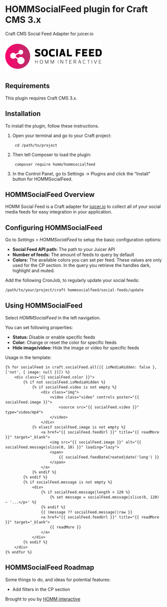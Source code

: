 # HOMMSocialFeed plugin for Craft CMS 3.x

Craft CMS Social Feed Adapter for juicer.io

![Screenshot](resources/img/plugin-logo.svg)

## Requirements

This plugin requires Craft CMS 3.x.

## Installation

To install the plugin, follow these instructions.

1. Open your terminal and go to your Craft project:

        cd /path/to/project

2. Then tell Composer to load the plugin:

        composer require homm/hommsocialfeed

3. In the Control Panel, go to Settings → Plugins and click the “Install” button for HOMMSocialFeed.

## HOMMSocialFeed Overview

HOMM Social Feed is a Craft adapter for [juicer.io](https://www.juicer.io) to collect all of your social media feeds
for easy integration in your application.

## Configuring HOMMSocialFeed

Go to _Settings > HOMMSocialFeed_ to setup the basic configuration options:

- **Social Feed API path:** The path to your Juicer API
- **Number of feeds:** The amount of feeds to query by default
- **Colors:** The available colors you can set per feed. These values are only used for the CP section. In the query you
  retrieve the handles dark, highlight and muted.
  
Add the following CronJob, to regularly update your social feeds:
```bash
/path/to/your/project/craft hommsocialfeed/social-feeds/update
```

## Using HOMMSocialFeed

Select _HOMMSocialFeed_ in the left navigation.

You can set following properties:

- **Status:** Disable or enable specific feeds
- **Color:** Change or reset the color for specific feeds
- **Hide image/video:** Hide the image or video for specific feeds

Usage in the template:

``` 
{% for socialFeed in craft.socialFeed.all([{ isMediaHidden: false }, ['not', { image: null }]]) %}
    <div class="{{ socialFeed.color }}">
        {% if not socialFeed.isMediaHidden %}
            {% if socialFeed.video is not empty %}
                <div class="img">
                    <video class="video" controls poster="{{ socialFeed.image }}">
                        <source src="{{ socialFeed.video }}" type="video/mp4">
                    </video>
                </div>
            {% elseif socialFeed.image is not empty %}
                <a href="{{ socialFeed.feedUrl }}" title="{{ readMore }}" target="_blank">
                    <img src="{{ socialFeed.image }}" alt="{{ socialFeed.message|slice(0, 10) }}" loading="lazy">
                    <span>                             
                        {{ socialFeed.feedDateCreated|date('long') }}
                    </span>
                </a>
            {% endif %}
        {% endif %}
        {% if socialFeed.message is not empty %}
            <div>
                {% if socialFeed.message|length > 120 %}
                    {% set message = socialFeed.message|slice(0, 120) ~ '...</p>' %}
                {% endif %}
                {{ (message ?? socialFeed.message)|raw }}
                <a href="{{ socialFeed.feedUrl }}" title="{{ readMore }}" target="_blank">
                    {{ readMore }}
                </a>
            </div>
        {% endif %}
    </div>
{% endfor %}
```

## HOMMSocialFeed Roadmap

Some things to do, and ideas for potential features:

* Add filters in the CP section

Brought to you by [HOMM interactive](https://github.com/HOMMinteractive)
